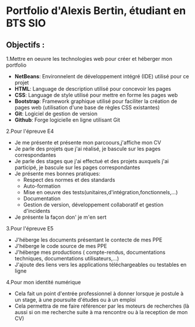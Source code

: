 
# Portfolio d'Alexis Bertin, étudiant en BTS SIO
 ## Objectifs :
1.Mettre en oeuvre les technologies web pour créer et héberger mon portfolio

* **NetBeans**: Environnelent de développement intégré (IDE) utilisé pour ce projet
* **HTML**: Language de description utilisé pour concevoir les pages
* **CSS**: Language de style utilisé pour mettre en forme les pages web
* **Bootstrap**: Framework graphique utilisé pour faciliter la création de pages web (utilisation d'une base de règles CSS existantes)
* **Git**: Logiciel de gestion de version
* **Github**: Forge logicielle en ligne utilisant Git

2.Pour l'épreuve E4

* Je me présente et présente mon parcoours,j'affiche mon CV
* Je parle des projets que j'ai réalisé, je bascule sur les pages correspondantes
* Je parle des stages que j'ai effectué et des projets auxquels j'ai participé, je bascule sur les pages correspondantes
* Je présente mes bonnes pratiques:
  - Respect des normes et des standards
  - Auto-formation
  - Mise en oeuvre des tests(unitaires,d'intégration,fonctionnels,...)
  - Documentation
  - Gestion de version, développement collaboratif et gestion d'incidents
* Je présente la façon don' je m'en sert

3.Pour l'épreuve E5

* J'héberge les documents présentant le contecte de mes PPE
* J'héberge le code source de mes PPE
* J'héberge mes productions ( compte-rendus, documentations techniques, documentations utilisateurs,...)
* J'ajoute des liens vers les applications téléchargeables ou testables en ligne

4.Pour mon identité numérique

* Cela fait un point d'entrée professionnel à donner lorsque je postule à un stage, à une poursuite d'études ou à un emploi
* Cela permettra de me faire référencer par les moteurs de recherches (là aussi si on me recherche suite à ma rencontre ou à la reception de mon CV)
